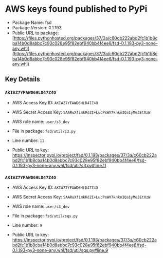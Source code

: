 # AWS keys found published to PyPi

* Package Name: fsd
* Package Version: 0.1.193
* Public URL to package: [https://files.pythonhosted.org/packages/37/3a/c60cb222abd2fc1b1b8cba14b0d8abbc7c93c028e95f82ebf940bb4f4ee6/fsd-0.1.193-py3-none-any.whl](https://files.pythonhosted.org/packages/37/3a/c60cb222abd2fc1b1b8cba14b0d8abbc7c93c028e95f82ebf940bb4f4ee6/fsd-0.1.193-py3-none-any.whl)

## Key Details

### `AKIAZ7YFAWD6HLD47Z4O`

* AWS Access Key ID: `AKIAZ7YFAWD6HLD47Z4O`
* AWS Secret Access Key: `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` 
* AWS role name: `user/s3_dev`
* File in package: `fsd/util/s3.py`
* Line number: `11`

* Public URL to key: https://inspector.pypi.io/project/fsd/0.1.193/packages/37/3a/c60cb222abd2fc1b1b8cba14b0d8abbc7c93c028e95f82ebf940bb4f4ee6/fsd-0.1.193-py3-none-any.whl/fsd/util/s3.py#line.11



### `AKIAZ7YFAWD6HLD47Z4O`

* AWS Access Key ID: `AKIAZ7YFAWD6HLD47Z4O`
* AWS Secret Access Key: `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` 
* AWS role name: `user/s3_dev`
* File in package: `fsd/util/sqs.py`
* Line number: `9`

* Public URL to key: https://inspector.pypi.io/project/fsd/0.1.193/packages/37/3a/c60cb222abd2fc1b1b8cba14b0d8abbc7c93c028e95f82ebf940bb4f4ee6/fsd-0.1.193-py3-none-any.whl/fsd/util/sqs.py#line.9


